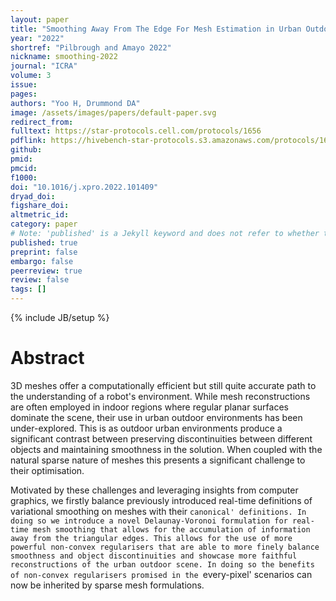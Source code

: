 ```yaml
---
layout: paper
title: "Smoothing Away From The Edge For Mesh Estimation in Urban Outdoor Environments."
year: "2022"
shortref: "Pilbrough and Amayo 2022"
nickname: smoothing-2022
journal: "ICRA"
volume: 3
issue: 
pages: 
authors: "Yoo H, Drummond DA"
image: /assets/images/papers/default-paper.svg
redirect_from: 
fulltext: https://star-protocols.cell.com/protocols/1656
pdflink: https://hivebench-star-protocols.s3.amazonaws.com/protocols/1656.pdf
github: 
pmid: 
pmcid: 
f1000: 
doi: "10.1016/j.xpro.2022.101409"
dryad_doi:
figshare_doi: 
altmetric_id: 
category: paper
# Note: 'published' is a Jekyll keyword and does not refer to whether the paper is published, but rather to whether this Markdown should be part of the rendered site.
published: true
preprint: false
embargo: false	
peerreview: true
review: false
tags: []
---
```

{% include JB/setup %}

# Abstract 

3D meshes offer a computationally efficient but still quite accurate path to the understanding of a robot's environment. While mesh reconstructions are often employed in indoor regions where regular planar surfaces dominate the scene, their use in urban outdoor environments has been under-explored.  This is as outdoor urban environments produce a significant contrast between preserving discontinuities between different objects and maintaining smoothness in the solution. When coupled with the natural sparse nature of meshes this presents a significant challenge to their optimisation.
    
Motivated by these challenges and leveraging insights from computer graphics, we firstly balance previously introduced real-time definitions of variational smoothing on meshes with their `canonical' definitions. In doing so we introduce a novel Delaunay-Voronoi formulation for real-time mesh smoothing that allows for the accumulation of information away from the triangular edges. This allows for the use of more powerful non-convex regularisers that are able to more finely balance smoothness and object discontinuities and showcase more faithful reconstructions of the urban outdoor scene. In doing so the benefits of non-convex regularisers promised in the `every-pixel' scenarios can now be inherited by sparse mesh formulations.